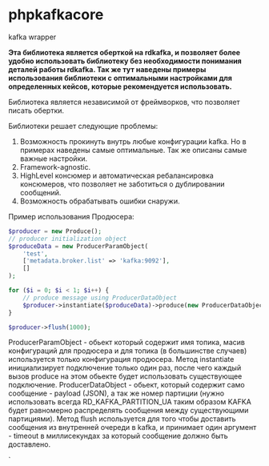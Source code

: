 # phpkafkacore
kafka wrapper

**Эта библиотека является оберткой на rdkafka, и позволяет более удобно использовать библиотеку без необходимости понимания
деталей работы rdkafka. Так же тут наведены примеры использования библиотеки с оптимальными настройками для определенных 
кейсов, которые рекомендуется использовать.**

Библиотека является независимой от фреймворков, что позволяет писать обертки.

Библиотеки решает следующие проблемы:
1) Возможность прокинуть внутрь любые конфигурации kafka. Но в примерах наведены самые оптимальные. Так же описаны самые важные настройки.
2) Framework-agnostic.
3) HighLevel консюмер и автоматическая ребалансировка консюмеров, что позволяет не заботиться о дублировании сообщений.
4) Возможность обрабатывать ошибки снаружи.


Пример использования Продюсера:
```php
$producer = new Produce();
// producer initialization object
$produceData = new ProducerParamObject(
    'test',
    ['metadata.broker.list' => 'kafka:9092'],
    []
);

for ($i = 0; $i < 1; $i++) {
    // produce message using ProducerDataObject
    $producer->instantiate($produceData)->produce(new ProducerDataObject("Message $i",RD_KAFKA_PARTITION_UA));
}

$producer->flush(1000);
```
ProducerParamObject - обьект который содержит имя топика, масив конфигураций для продюсера и для топика (в большинстве случаев)
используется только конфигурация продюсера.
Метод instantiate инициализирует подключение только один раз, после чего каждый вызов produce на этом обьекте будет использовать
существующее подключение.
ProducerDataObject - обьект, который содержит само сообщение - payload (JSON), а так же номер партиции (нужно использовать всегда
 RD_KAFKA_PARTITION_UA таким образом KAFKA будет равномерно распределять сообщения между существующими партициями).
 Метод flush используется для того чтобы доставить сообщения из внутренней очереди в kafka, и принимает один аргумент - timeout в миллисекундах 
 за который сообщение должно быть доставлено.

`
